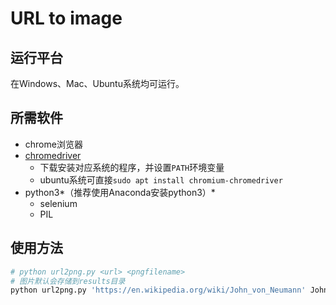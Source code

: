 # URL to image

## 运行平台

在Windows、Mac、Ubuntu系统均可运行。

## 所需软件

* chrome浏览器
* [chromedriver](https://sites.google.com/a/chromium.org/chromedriver/home)
  * 下载安装对应系统的程序，并设置`PATH`环境变量
  * ubuntu系统可直接`sudo apt install chromium-chromedriver`
* python3*（推荐使用Anaconda安装python3）*
  * selenium
  * PIL

## 使用方法

```sh
# python url2png.py <url> <pngfilename>
# 图片默认会存储到results目录
python url2png.py 'https://en.wikipedia.org/wiki/John_von_Neumann' John_von_Neumann.png
```
